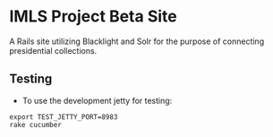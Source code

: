# IMLS Project Beta Site 

A Rails site utilizing Blacklight and Solr for the purpose of connecting
presidential collections. 

## Testing

 * To use the development jetty for testing:

```
export TEST_JETTY_PORT=8983  
rake cucumber
```
